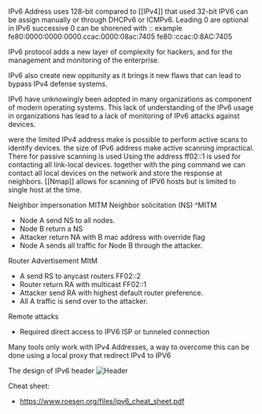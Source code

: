 IPv6 Address uses 128-bit compared to [[IPv4]] that used 32-bit
IPV6 can be assign manually or through DHCPv6 or ICMPv6.
Leading 0 are optional 
in IPv6 successive 0 can be shorened with ::
example 
	fe80:0000:0000:0000.ccac:0000:08ac:7405
	fe80::ccac:0:8AC:7405

IPv6 protocol adds a new layer of complexity for hackers, and for the management and monitoring of the enterprise. 

IPv6 also create new oppitunity as it brings it new flaws that can lead to bypass IPv4 defense systems. 

IPv6 have unknowingly been adopted in many organizations as component of modern operating systems. This lack of understanding of the IPv6 usage in organizations has lead to a lack of monitoring of IPv6 attacks against devices. 

were the limited IPv4 address make is possible to perform active scans to identify devices. the size of IPv6 address make active scanning impractical. 
There for passive scanning is used 
Using the address ff02::1 is used for contacting all link-local devices. together with the ping command we can contact all local devices on the network and store the response at neighbors. 
[[Nmap]] allows for scanning of IPV6 hosts but is limited to single host at the time. 

Neighbor impersonation MITM Neighbor solicitation (NS) ^MITM
- Node A send NS to all nodes.
- Node B return a NS 
- Attacker return NA with B mac address with override flag 
- Node A sends all traffic for Node B through the attacker. 

Router Advertisement MItM
 - A send RS to anycast routers FF02::2
 - Router return RA with multicast FF02::1
 - Attacker send RA with highest default router preference. 
 - All A traffic is send over to the attacker. 

Remote attacks 
 - Required direct access to IPV6 ISP or tunneled connection 
 
 Many tools only work with IPv4 Addresses, a way to overcome this can be done using a local proxy that redirect IPv4 to IPV6

The design of IPv6 header
![Header](https://docs.oracle.com/cd/E23823_01/html/816-4554/figures/HeaderFormat.png)

Cheat sheet: 
 - https://www.roesen.org/files/ipv6_cheat_sheet.pdf